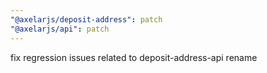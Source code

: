 ```yaml
---
"@axelarjs/deposit-address": patch
"@axelarjs/api": patch
---
```


fix regression issues related to deposit-address-api rename
